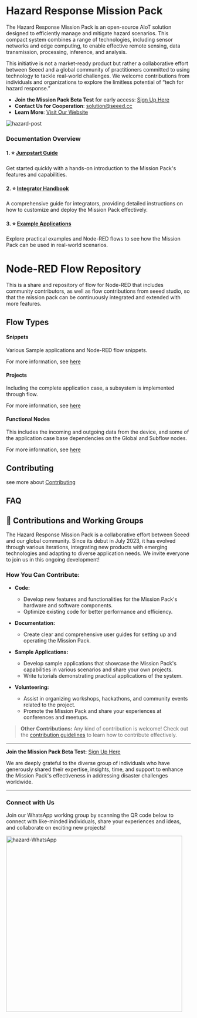 # Hazard Response Mission Pack

The Hazard Response Mission Pack is an open-source AIoT solution designed to efficiently manage and mitigate hazard scenarios. This compact system combines a range of technologies, including sensor networks and edge computing, to enable effective remote sensing, data transmission, processing, inference, and analysis.

This initiative is not a market-ready product but rather a collaborative effort between Seeed and a global community of practitioners committed to using technology to tackle real-world challenges. We welcome contributions from individuals and organizations to explore the limitless potential of “tech for hazard response.”

- **Join the Mission Pack Beta Test** for early access: [Sign Up Here](https://forms.gle/UXpAJX5wNcLd7CWJA)
- **Contact Us for Cooperation**: [solution@seeed.cc](mailto:solution@seeed.cc)
- **Learn More**: [Visit Our Website](https://hazard.seeed.cc/)

![hazard-post](https://github.com/user-attachments/assets/61f7f9af-0603-4ec1-8a16-d00a3b78a8f9)

### Documentation Overview

#### 1. ⭐️ **[Jumpstart Guide](./docs/jumpstart-usage/README.md)**
Get started quickly with a hands-on introduction to the Mission Pack's features and capabilities.


#### 2. ⭐️ **[Integrator Handbook](./docs/integrator-handbook/README.md)**
A comprehensive guide for integrators, providing detailed instructions on how to customize and deploy the Mission Pack effectively.

#### 3. ⭐️ **[Example Applications](./node-red-flows/README.md)** 
Explore practical examples and Node-RED flows to see how the Mission Pack can be used in real-world scenarios.

# Node-RED Flow Repository

This is a share and repository of flow for Node-RED that includes community contributors, as well as flow contributions from seeed studio, so that the mission pack can be continuously integrated and extended with more features.

## Flow Types

#### Snippets

Various Sample applications and Node-RED flow snippets.

For more information, see [here](./snippets/README.md)

#### Projects

Including the complete application case, a subsystem is implemented through flow.

For more information, see [here](./projects/README.md)

#### Functional Nodes

This includes the incoming and outgoing data from the device, and some of the application case base dependencies on the Global and Subflow nodes.

For more information, see [here](./functional-nodes/README.md)

## Contributing

see more about [Contributing](/CONTRIBUTING.md)

## FAQ


## 🤝 Contributions and Working Groups

The Hazard Response Mission Pack is a collaborative effort between Seeed and our global community. Since its debut in July 2023, it has evolved through various iterations, integrating new products with emerging technologies and adapting to diverse application needs. We invite everyone to join us in this ongoing development!

### How You Can Contribute:

- **Code:**
  - Develop new features and functionalities for the Mission Pack's hardware and software components.
  - Optimize existing code for better performance and efficiency.

- **Documentation:**
  - Create clear and comprehensive user guides for setting up and operating the Mission Pack.

- **Sample Applications:**
  - Develop sample applications that showcase the Mission Pack's capabilities in various scenarios and share your own projects.
  - Write tutorials demonstrating practical applications of the system.

- **Volunteering:**
  - Assist in organizing workshops, hackathons, and community events related to the project.
  - Promote the Mission Pack and share your experiences at conferences and meetups.

> **Other Contributions:** Any kind of contribution is welcome! Check out the [contribution guidelines](/CONTRIBUTING.md) to learn how to contribute effectively.

---

**Join the Mission Pack Beta Test:** [Sign Up Here](https://forms.gle/UXpAJX5wNcLd7CWJA)

We are deeply grateful to the diverse group of individuals who have generously shared their expertise, insights, time, and support to enhance the Mission Pack's effectiveness in addressing disaster challenges worldwide.

---

### Connect with Us

Join our WhatsApp working group by scanning the QR code below to connect with like-minded individuals, share your experiences and ideas, and collaborate on exciting new projects!

<img src="https://github.com/user-attachments/assets/f60a8731-02db-4d4f-a9df-47b3c3f8f014" width="480" alt="hazard-WhatsApp">
